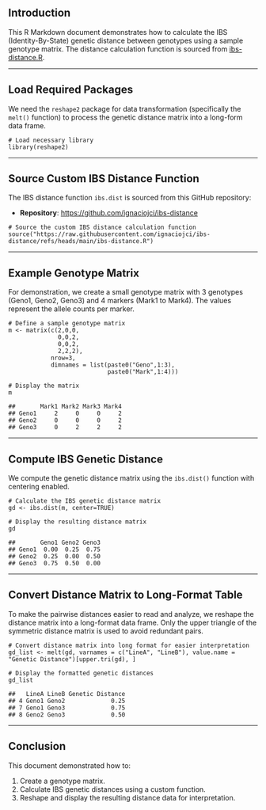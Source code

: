 ## Introduction

This R Markdown document demonstrates how to calculate the IBS
(Identity-By-State) genetic distance between genotypes using a sample
genotype matrix. The distance calculation function is sourced from
[ibs-distance.R](ibs-distance.R).

------------------------------------------------------------------------

## Load Required Packages

We need the `reshape2` package for data transformation (specifically the
`melt()` function) to process the genetic distance matrix into a
long-form data frame.

    # Load necessary library
    library(reshape2)

------------------------------------------------------------------------

## Source Custom IBS Distance Function

The IBS distance function `ibs.dist` is sourced from this GitHub
repository:

-   **Repository**: <https://github.com/ignaciojci/ibs-distance>

<!-- -->

    # Source the custom IBS distance calculation function
    source("https://raw.githubusercontent.com/ignaciojci/ibs-distance/refs/heads/main/ibs-distance.R")

------------------------------------------------------------------------

## Example Genotype Matrix

For demonstration, we create a small genotype matrix with 3 genotypes
(Geno1, Geno2, Geno3) and 4 markers (Mark1 to Mark4). The values
represent the allele counts per marker.

    # Define a sample genotype matrix
    m <- matrix(c(2,0,0,
                  0,0,2,
                  0,0,2,
                  2,2,2),
                nrow=3,
                dimnames = list(paste0("Geno",1:3),
                                paste0("Mark",1:4)))

    # Display the matrix
    m

    ##       Mark1 Mark2 Mark3 Mark4
    ## Geno1     2     0     0     2
    ## Geno2     0     0     0     2
    ## Geno3     0     2     2     2

------------------------------------------------------------------------

## Compute IBS Genetic Distance

We compute the genetic distance matrix using the `ibs.dist()` function
with centering enabled.

    # Calculate the IBS genetic distance matrix
    gd <- ibs.dist(m, center=TRUE)

    # Display the resulting distance matrix
    gd

    ##       Geno1 Geno2 Geno3
    ## Geno1  0.00  0.25  0.75
    ## Geno2  0.25  0.00  0.50
    ## Geno3  0.75  0.50  0.00

------------------------------------------------------------------------

## Convert Distance Matrix to Long-Format Table

To make the pairwise distances easier to read and analyze, we reshape
the distance matrix into a long-format data frame. Only the upper
triangle of the symmetric distance matrix is used to avoid redundant
pairs.

    # Convert distance matrix into long format for easier interpretation
    gd_list <- melt(gd, varnames = c("LineA", "LineB"), value.name = "Genetic Distance")[upper.tri(gd), ]

    # Display the formatted genetic distances
    gd_list

    ##   LineA LineB Genetic Distance
    ## 4 Geno1 Geno2             0.25
    ## 7 Geno1 Geno3             0.75
    ## 8 Geno2 Geno3             0.50

------------------------------------------------------------------------

## Conclusion

This document demonstrated how to:

1.  Create a genotype matrix.
2.  Calculate IBS genetic distances using a custom function.
3.  Reshape and display the resulting distance data for interpretation.
